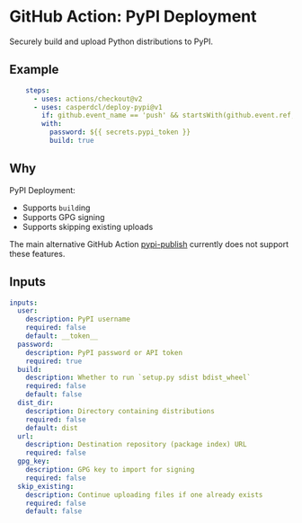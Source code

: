 GitHub Action: PyPI Deployment
==============================

Securely build and upload Python distributions to PyPI.

## Example

```yaml
    steps:
      - uses: actions/checkout@v2
      - uses: casperdcl/deploy-pypi@v1
        if: github.event_name == 'push' && startsWith(github.event.ref, 'refs/tags')
        with:
          password: ${{ secrets.pypi_token }}
          build: true
```

## Why

PyPI Deployment:

- Supports `build`ing
- Supports GPG signing
- Supports skipping existing uploads

The main alternative GitHub Action
[pypi-publish](https://github.com/marketplace/actions/pypi-publish)
currently does not support these features.

## Inputs

```yaml
inputs:
  user:
    description: PyPI username
    required: false
    default: __token__
  password:
    description: PyPI password or API token
    required: true
  build:
    description: Whether to run `setup.py sdist bdist_wheel`
    required: false
    default: false
  dist_dir:
    description: Directory containing distributions
    required: false
    default: dist
  url:
    description: Destination repository (package index) URL
    required: false
  gpg_key:
    description: GPG key to import for signing
    required: false
  skip_existing:
    description: Continue uploading files if one already exists
    required: false
    default: false
```
